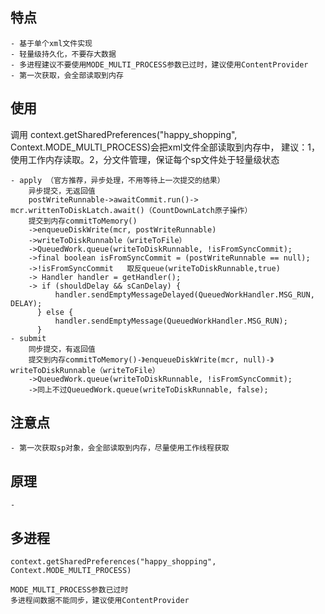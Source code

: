 ## 特点
    - 基于单个xml文件实现
    - 轻量级持久化，不要存大数据
    - 多进程建议不要使用MODE_MULTI_PROCESS参数已过时，建议使用ContentProvider
    - 第一次获取，会全部读取到内存
    
## 使用
调用 context.getSharedPreferences("happy_shopping", Context.MODE_MULTI_PROCESS)会把xml文件全部读取到内存中，
建议：1，使用工作内存读取。2，分文件管理，保证每个sp文件处于轻量级状态

    - apply （官方推荐，异步处理，不用等待上一次提交的结果）
        异步提交，无返回值
        postWriteRunnable->awaitCommit.run()-> mcr.writtenToDiskLatch.await()（CountDownLatch原子操作）
        提交到内存commitToMemory()
        ->enqueueDiskWrite(mcr, postWriteRunnable)
        ->writeToDiskRunnable（writeToFile）
        ->QueuedWork.queue(writeToDiskRunnable, !isFromSyncCommit);
        ->final boolean isFromSyncCommit = (postWriteRunnable == null);
        ->!isFromSyncCommit   取反queue(writeToDiskRunnable,true)
        -> Handler handler = getHandler();
        -> if (shouldDelay && sCanDelay) {
              handler.sendEmptyMessageDelayed(QueuedWorkHandler.MSG_RUN, DELAY);
          } else {
              handler.sendEmptyMessage(QueuedWorkHandler.MSG_RUN);
          }
    - submit
        同步提交，有返回值
        提交到内存commitToMemory()-》enqueueDiskWrite(mcr, null)-》writeToDiskRunnable（writeToFile）
        ->QueuedWork.queue(writeToDiskRunnable, !isFromSyncCommit);
        ->同上不过QueuedWork.queue(writeToDiskRunnable, false);
    
## 注意点
    - 第一次获取sp对象，会全部读取到内存，尽量使用工作线程获取
    
## 原理
    - 
    
    
## 多进程
    context.getSharedPreferences("happy_shopping", Context.MODE_MULTI_PROCESS)
    
    MODE_MULTI_PROCESS参数已过时
    多进程间数据不能同步，建议使用ContentProvider